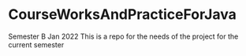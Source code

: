 # CourseWorksAndPracticeForJava

Semester B Jan 2022
This is a repo for the needs of the project for the current semester
